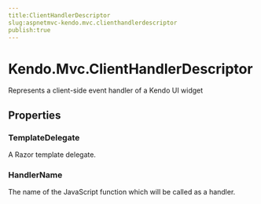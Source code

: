 ```yaml
---
title:ClientHandlerDescriptor
slug:aspnetmvc-kendo.mvc.clienthandlerdescriptor
publish:true
---
```


# Kendo.Mvc.ClientHandlerDescriptor
Represents a client-side event handler of a Kendo UI widget


## Properties
### TemplateDelegate
A Razor template delegate.
### HandlerName
The name of the JavaScript function which will be called as a handler.



 
